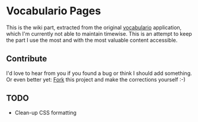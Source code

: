 # Vocabulario Pages

This is the wiki part, extracted from the original [vocabulario](https://github.com/paceline/vocabulario) application, which I'm currently not able to maintain timewise. This is an attempt to keep the part I use the most and with the most valuable content accessible.

## Contribute

I'd love to hear from you if you found a bug or think I should add something. Or even better yet: [Fork](https://help.github.com/articles/fork-a-repo) this project and make the corrections yourself :-)

## TODO

* Clean-up CSS formatting
